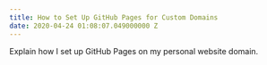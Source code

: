 ```yaml
---
title: How to Set Up GitHub Pages for Custom Domains
date: 2020-04-24 01:08:07.049000000 Z
---
```


Explain how I set up GitHub Pages on my personal website domain.
